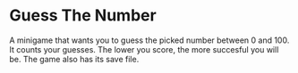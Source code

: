 # Guess The Number
A minigame that wants you to guess the picked number between 0 and 100. It counts your guesses. The lower you score, the more succesful you will be. The game also has its save file.
